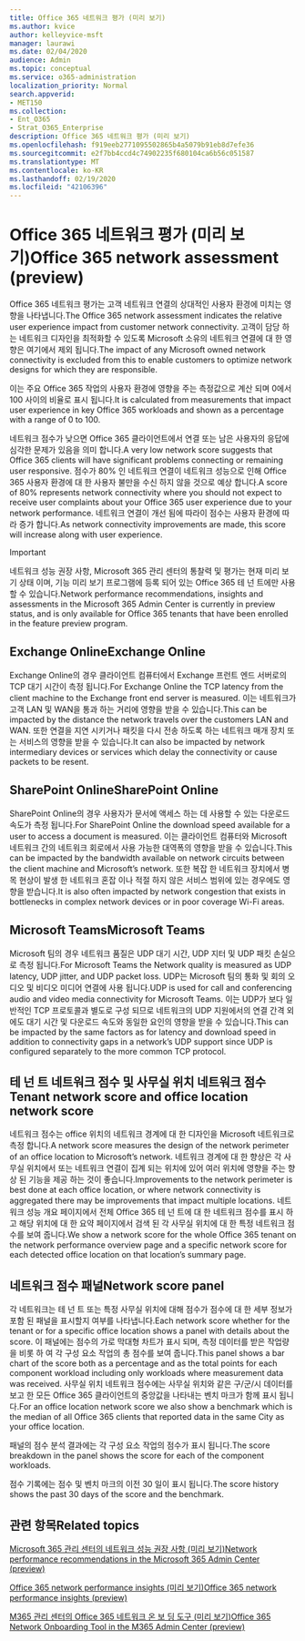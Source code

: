 ```yaml
---
title: Office 365 네트워크 평가 (미리 보기)
ms.author: kvice
author: kelleyvice-msft
manager: laurawi
ms.date: 02/04/2020
audience: Admin
ms.topic: conceptual
ms.service: o365-administration
localization_priority: Normal
search.appverid:
- MET150
ms.collection:
- Ent_O365
- Strat_O365_Enterprise
description: Office 365 네트워크 평가 (미리 보기)
ms.openlocfilehash: f919eeb2771095502865b4a5079b91eb8d7efe36
ms.sourcegitcommit: e2f7bb4ccd4c74902235f680104ca6b56c051587
ms.translationtype: MT
ms.contentlocale: ko-KR
ms.lasthandoff: 02/19/2020
ms.locfileid: "42106396"
---
```

# <a name="office-365-network-assessment-preview"></a><span data-ttu-id="9aad4-103">Office 365 네트워크 평가 (미리 보기)</span><span class="sxs-lookup"><span data-stu-id="9aad4-103">Office 365 network assessment (preview)</span></span>

<span data-ttu-id="9aad4-104">Office 365 네트워크 평가는 고객 네트워크 연결의 상대적인 사용자 환경에 미치는 영향을 나타냅니다.</span><span class="sxs-lookup"><span data-stu-id="9aad4-104">The Office 365 network assessment indicates the relative user experience impact from customer network connectivity.</span></span> <span data-ttu-id="9aad4-105">고객이 담당 하는 네트워크 디자인을 최적화할 수 있도록 Microsoft 소유의 네트워크 연결에 대 한 영향은 여기에서 제외 됩니다.</span><span class="sxs-lookup"><span data-stu-id="9aad4-105">The impact of any Microsoft owned network connectivity is excluded from this to enable customers to optimize network designs for which they are responsible.</span></span>

<span data-ttu-id="9aad4-106">이는 주요 Office 365 작업의 사용자 환경에 영향을 주는 측정값으로 계산 되며 0에서 100 사이의 비율로 표시 됩니다.</span><span class="sxs-lookup"><span data-stu-id="9aad4-106">It is calculated from measurements that impact user experience in key Office 365 workloads and shown as a percentage with a range of 0 to 100.</span></span>

<span data-ttu-id="9aad4-107">네트워크 점수가 낮으면 Office 365 클라이언트에서 연결 또는 남은 사용자의 응답에 심각한 문제가 있음을 의미 합니다.</span><span class="sxs-lookup"><span data-stu-id="9aad4-107">A very low network score suggests that Office 365 clients will have significant problems connecting or remaining user responsive.</span></span> <span data-ttu-id="9aad4-108">점수가 80% 인 네트워크 연결이 네트워크 성능으로 인해 Office 365 사용자 환경에 대 한 사용자 불만을 수신 하지 않을 것으로 예상 합니다.</span><span class="sxs-lookup"><span data-stu-id="9aad4-108">A score of 80% represents network connectivity where you should not expect to receive user complaints about your Office 365 user experience due to your network performance.</span></span> <span data-ttu-id="9aad4-109">네트워크 연결이 개선 됨에 따라이 점수는 사용자 환경에 따라 증가 합니다.</span><span class="sxs-lookup"><span data-stu-id="9aad4-109">As network connectivity improvements are made, this score will increase along with user experience.</span></span>

>[!IMPORTANT]
><span data-ttu-id="9aad4-110">네트워크 성능 권장 사항, Microsoft 365 관리 센터의 통찰력 및 평가는 현재 미리 보기 상태 이며, 기능 미리 보기 프로그램에 등록 되어 있는 Office 365 테 넌 트에만 사용할 수 있습니다.</span><span class="sxs-lookup"><span data-stu-id="9aad4-110">Network performance recommendations, insights and assessments in the Microsoft 365 Admin Center is currently in preview status, and is only available for Office 365 tenants that have been enrolled in the feature preview program.</span></span>

## <a name="exchange-online"></a><span data-ttu-id="9aad4-111">Exchange Online</span><span class="sxs-lookup"><span data-stu-id="9aad4-111">Exchange Online</span></span>

<span data-ttu-id="9aad4-112">Exchange Online의 경우 클라이언트 컴퓨터에서 Exchange 프런트 엔드 서버로의 TCP 대기 시간이 측정 됩니다.</span><span class="sxs-lookup"><span data-stu-id="9aad4-112">For Exchange Online the TCP latency from the client machine to the Exchange front end server is measured.</span></span> <span data-ttu-id="9aad4-113">이는 네트워크가 고객 LAN 및 WAN을 통과 하는 거리에 영향을 받을 수 있습니다.</span><span class="sxs-lookup"><span data-stu-id="9aad4-113">This can be impacted by the distance the network travels over the customers LAN and WAN.</span></span> <span data-ttu-id="9aad4-114">또한 연결을 지연 시키거나 패킷을 다시 전송 하도록 하는 네트워크 매개 장치 또는 서비스의 영향을 받을 수 있습니다.</span><span class="sxs-lookup"><span data-stu-id="9aad4-114">It can also be impacted by network intermediary devices or services which delay the connectivity or cause packets to be resent.</span></span>

## <a name="sharepoint-online"></a><span data-ttu-id="9aad4-115">SharePoint Online</span><span class="sxs-lookup"><span data-stu-id="9aad4-115">SharePoint Online</span></span>

<span data-ttu-id="9aad4-116">SharePoint Online의 경우 사용자가 문서에 액세스 하는 데 사용할 수 있는 다운로드 속도가 측정 됩니다.</span><span class="sxs-lookup"><span data-stu-id="9aad4-116">For SharePoint Online the download speed available for a user to access a document is measured.</span></span> <span data-ttu-id="9aad4-117">이는 클라이언트 컴퓨터와 Microsoft 네트워크 간의 네트워크 회로에서 사용 가능한 대역폭의 영향을 받을 수 있습니다.</span><span class="sxs-lookup"><span data-stu-id="9aad4-117">This can be impacted by the bandwidth available on network circuits between the client machine and Microsoft’s network.</span></span> <span data-ttu-id="9aad4-118">또한 복잡 한 네트워크 장치에서 병목 현상이 발생 한 네트워크 혼잡 이나 적절 하지 않은 서비스 범위에 있는 경우에도 영향을 받습니다.</span><span class="sxs-lookup"><span data-stu-id="9aad4-118">It is also often impacted by network congestion that exists in bottlenecks in complex network devices or in poor coverage Wi-Fi areas.</span></span>

## <a name="microsoft-teams"></a><span data-ttu-id="9aad4-119">Microsoft Teams</span><span class="sxs-lookup"><span data-stu-id="9aad4-119">Microsoft Teams</span></span>

<span data-ttu-id="9aad4-120">Microsoft 팀의 경우 네트워크 품질은 UDP 대기 시간, UDP 지터 및 UDP 패킷 손실으로 측정 됩니다.</span><span class="sxs-lookup"><span data-stu-id="9aad4-120">For Microsoft Teams the Network quality is measured as UDP latency, UDP jitter, and UDP packet loss.</span></span> <span data-ttu-id="9aad4-121">UDP는 Microsoft 팀의 통화 및 회의 오디오 및 비디오 미디어 연결에 사용 됩니다.</span><span class="sxs-lookup"><span data-stu-id="9aad4-121">UDP is used for call and conferencing audio and video media connectivity for Microsoft Teams.</span></span> <span data-ttu-id="9aad4-122">이는 UDP가 보다 일반적인 TCP 프로토콜과 별도로 구성 되므로 네트워크의 UDP 지원에서의 연결 간격 외에도 대기 시간 및 다운로드 속도와 동일한 요인의 영향을 받을 수 있습니다.</span><span class="sxs-lookup"><span data-stu-id="9aad4-122">This can be impacted by the same factors as for latency and download speed in addition to connectivity gaps in a network’s UDP support since UDP is configured separately to the more common TCP protocol.</span></span>

## <a name="tenant-network-score-and-office-location-network-score"></a><span data-ttu-id="9aad4-123">테 넌 트 네트워크 점수 및 사무실 위치 네트워크 점수</span><span class="sxs-lookup"><span data-stu-id="9aad4-123">Tenant network score and office location network score</span></span>

<span data-ttu-id="9aad4-124">네트워크 점수는 office 위치의 네트워크 경계에 대 한 디자인을 Microsoft 네트워크로 측정 합니다.</span><span class="sxs-lookup"><span data-stu-id="9aad4-124">A network score measures the design of the network perimeter of an office location to Microsoft’s network.</span></span> <span data-ttu-id="9aad4-125">네트워크 경계에 대 한 향상은 각 사무실 위치에서 또는 네트워크 연결이 집계 되는 위치에 있어 여러 위치에 영향을 주는 향상 된 기능을 제공 하는 것이 좋습니다.</span><span class="sxs-lookup"><span data-stu-id="9aad4-125">Improvements to the network perimeter is best done at each office location, or where network connectivity is aggregated there may be improvements that impact multiple locations.</span></span>
<span data-ttu-id="9aad4-126">네트워크 성능 개요 페이지에서 전체 Office 365 테 넌 트에 대 한 네트워크 점수를 표시 하 고 해당 위치에 대 한 요약 페이지에서 검색 된 각 사무실 위치에 대 한 특정 네트워크 점수를 보여 줍니다.</span><span class="sxs-lookup"><span data-stu-id="9aad4-126">We show a network score for the whole Office 365 tenant on the network performance overview page and a specific network score for each detected office location on that location’s summary page.</span></span>

## <a name="network-score-panel"></a><span data-ttu-id="9aad4-127">네트워크 점수 패널</span><span class="sxs-lookup"><span data-stu-id="9aad4-127">Network score panel</span></span>

<span data-ttu-id="9aad4-128">각 네트워크는 테 넌 트 또는 특정 사무실 위치에 대해 점수가 점수에 대 한 세부 정보가 포함 된 패널을 표시할지 여부를 나타냅니다.</span><span class="sxs-lookup"><span data-stu-id="9aad4-128">Each network score whether for the tenant or for a specific office location shows a panel with details about the score.</span></span> <span data-ttu-id="9aad4-129">이 패널에는 점수의 가로 막대형 차트가 표시 되며, 측정 데이터를 받은 작업량을 비롯 하 여 각 구성 요소 작업의 총 점수를 보여 줍니다.</span><span class="sxs-lookup"><span data-stu-id="9aad4-129">This panel shows a bar chart of the score both as a percentage and as the total points for each component workload including only workloads where measurement data was received.</span></span> <span data-ttu-id="9aad4-130">사무실 위치 네트워크 점수에는 사무실 위치와 같은 구/군/시 데이터를 보고 한 모든 Office 365 클라이언트의 중앙값을 나타내는 벤치 마크가 함께 표시 됩니다.</span><span class="sxs-lookup"><span data-stu-id="9aad4-130">For an office location network score we also show a benchmark which is the median of all Office 365 clients that reported data in the same City as your office location.</span></span>

<span data-ttu-id="9aad4-131">패널의 점수 분석 결과에는 각 구성 요소 작업의 점수가 표시 됩니다.</span><span class="sxs-lookup"><span data-stu-id="9aad4-131">The score breakdown in the panel shows the score for each of the component workloads.</span></span>

<span data-ttu-id="9aad4-132">점수 기록에는 점수 및 벤치 마크의 이전 30 일이 표시 됩니다.</span><span class="sxs-lookup"><span data-stu-id="9aad4-132">The score history shows the past 30 days of the score and the benchmark.</span></span>

## <a name="related-topics"></a><span data-ttu-id="9aad4-133">관련 항목</span><span class="sxs-lookup"><span data-stu-id="9aad4-133">Related topics</span></span>

[<span data-ttu-id="9aad4-134">Microsoft 365 관리 센터의 네트워크 성능 권장 사항 (미리 보기)</span><span class="sxs-lookup"><span data-stu-id="9aad4-134">Network performance recommendations in the Microsoft 365 Admin Center (preview)</span></span>](office-365-network-mac-perf-overview.md)

[<span data-ttu-id="9aad4-135">Office 365 network performance insights (미리 보기)</span><span class="sxs-lookup"><span data-stu-id="9aad4-135">Office 365 network performance insights (preview)</span></span>](office-365-network-mac-perf-insights.md)

[<span data-ttu-id="9aad4-136">M365 관리 센터의 Office 365 네트워크 온 보 딩 도구 (미리 보기)</span><span class="sxs-lookup"><span data-stu-id="9aad4-136">Office 365 Network Onboarding Tool in the M365 Admin Center (preview)</span></span>](office-365-network-mac-perf-onboarding-tool.md)
